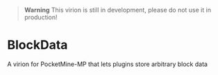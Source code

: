 > **Warning** This virion is still in development, please do not use it in production!

# BlockData
A virion for PocketMine-MP that lets plugins store arbitrary block data
